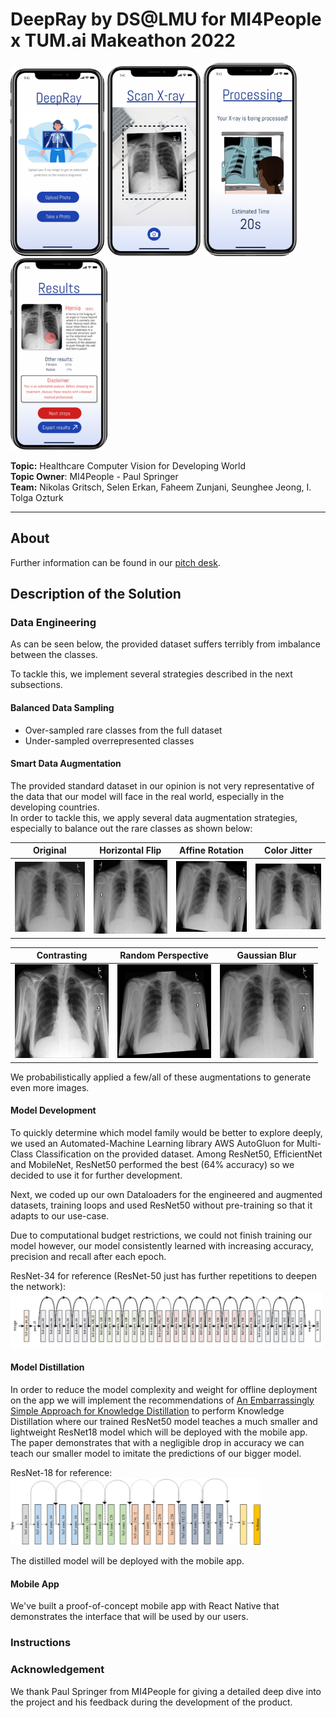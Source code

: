 # DeepRay by DS@LMU for MI4People x TUM.ai Makeathon 2022

<p float="left">
    <img src="assets/figma-shots/app-home.png" alt="app-shot" width="150"/>
    <img src="assets/figma-shots/app-scan.png" alt="app-shot" width="150"/>
    <img src="assets/figma-shots/app-processing.png" alt="app-shot" width="150"/>
    <img src="assets/figma-shots/app-results.png" alt="app-shot" width="155"/>
</p>

**Topic:** Healthcare Computer Vision for Developing World  
**Topic Owner**: MI4People - Paul Springer   
**Team:** Nikolas Gritsch, Selen Erkan, Faheem Zunjani, Seunghee Jeong, I. Tolga Ozturk  

<hr>

## About

Further information can be found in our [pitch desk]().

## Description of the Solution

### Data Engineering

As can be seen below, the provided dataset suffers terribly from imbalance between the classes. 



To tackle this, we implement several strategies described in the next subsections.

#### Balanced Data Sampling

- Over-sampled rare classes from the full dataset
- Under-sampled overrepresented classes

#### Smart Data Augmentation

The provided standard dataset in our opinion is not very representative of the data that our model
will face in the real world, especially in the developing countries.   
In order to tackle this, we apply several data augmentation strategies, especially to balance out the rare classes 
as shown below:

| Original                                                          | Horizontal Flip                                                     | Affine Rotation                                                    | Color Jitter |                                                          
|-------------------------------------------------------------------|---------------------------------------------------------------------|--------------------------------------------------------------------|-------------------------------------------------------------------|
| <img src="assets/data-aug/original.jpeg" alt="xray" width="150"/> | <img src="assets/data-aug/horiz-flip.jpeg" alt="xray" width="150"/> | <img src="assets/data-aug/rot.jpeg" alt="xray" width="150"/> | <img src="assets/data-aug/color-jitter.jpeg" alt="xray" width="150"/> |

| Contrasting                                                       | Random Perspective                                                          | Gaussian Blur                                                          | 
|-------------------------------------------------------------------|-----------------------------------------------------------------------------|------------------------------------------------------------------------|
| <img src="assets/data-aug/contrast.jpeg" alt="xray" width="150"/> | <img src="assets/data-aug/random-perspective.jpeg" alt="xray" width="150"/> | <img src="assets/data-aug/gaussian-blur.jpeg" alt="xray" width="150"/> |

We probabilistically applied a few/all of these augmentations to generate even more images.

#### Model Development

To quickly determine which model family would be better to explore deeply, 
we used an Automated-Machine Learning library AWS AutoGluon for Multi-Class Classification on the provided dataset.
Among ResNet50, EfficientNet and MobileNet, ResNet50 performed the best (64% accuracy) so we decided to use it for 
further development.   

Next, we coded up our own Dataloaders for the engineered and augmented datasets, training loops and used ResNet50 
without pre-training so that it adapts to our use-case.

Due to computational budget restrictions, we could not finish training our model however, our model consistently learned 
with increasing accuracy, precision and recall after each epoch.

ResNet-34 for reference (ResNet-50 just has further repetitions to deepen the network): 
<img src="assets/resnet-34.png" alt="resnet34" width="500"/>

#### Model Distillation

In order to reduce the model complexity and weight for offline deployment on the app
we will implement the recommendations of [An Embarrassingly Simple Approach for Knowledge Distillation](https://arxiv.org/pdf/1812.01819.pdf)
to perform Knowledge Distillation where our trained ResNet50 model
teaches a much smaller and lightweight ResNet18 model which will be deployed with the 
mobile app. The paper demonstrates that with a negligible drop in accuracy
we can teach our smaller model to imitate the predictions of our bigger model.    

ResNet-18 for reference:
<img src="assets/resnet-18.png" alt="resnet-18" width="400"/>   

The distilled model will be deployed with the mobile app. 

#### Mobile App

We've built a proof-of-concept mobile app with React Native that demonstrates the interface
that will be used by our users.

### Instructions 


### Acknowledgement

We thank Paul Springer from MI4People for giving a detailed deep dive into the project and his feedback 
during the development of the product. 


